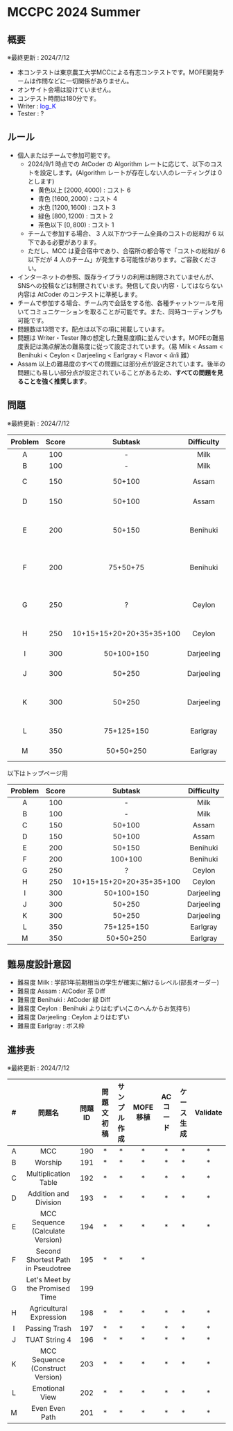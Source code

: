 # MCCPC 2024 Summer

## 概要

※最終更新 : 2024/7/12

- 本コンテストは東京農工大学MCCによる有志コンテストです。MOFE開発チームは作問などに一切関係がありません。
- オンサイト会場は設けていません。
- コンテスト時間は180分です。
- Writer : <span style="color:#0000ff">log_K</span>
- Tester : ?

## ルール

- 個人またはチームで参加可能です。
    - 2024/9/1 時点での AtCoder の Algorithm レートに応じて、以下のコストを設定します。(Algorithm レートが存在しない人のレーティングは $0$ とします)
        - 黄色以上 $[2000, 4000)$ : コスト $6$
        - 青色 $[1600, 2000)$ : コスト $4$
        - 水色 $[1200, 1600)$ : コスト $3$
        - 緑色 $[800, 1200)$ : コスト $2$
        - 茶色以下 $[0, 800)$ : コスト $1$
    - チームで参加する場合、 $3$ 人以下かつチーム全員のコストの総和が $6$ 以下である必要があります。
    - ただし、MCC は夏合宿中であり、合宿所の都合等で「コストの総和が $6$ 以下だが $4$ 人のチーム」が発生する可能性があります。ご容赦ください。
- インターネットの参照、既存ライブラリの利用は制限されていませんが、SNSへの投稿などは制限されています。発信して良い内容・してはならない内容は AtCoder のコンテストに準拠します。
- チームで参加する場合、チーム内で会話をする他、各種チャットツールを用いてコミュニケーションを取ることが可能です。また、同時コーディングも可能です。
- 問題数は13問です。配点は以下の項に掲載しています。
- 問題は Writer・Tester 陣の想定した難易度順に並んでいます。MOFEの難易度表記は満点解法の難易度に従って設定されています。（易 Milk < Assam < Benihuki < Ceylon < Darjeeling < Earlgray < Flavor < ผักชี 難）
- Assam 以上の難易度のすべての問題には部分点が設定されています。後半の問題にも易しい部分点が設定されていることがあるため、**すべての問題を見ることを強く推奨します**。

## 問題

※最終更新 : 2024/7/12

|Problem|Score|Subtask|Difficulty|問題名|Tester|
|:-:|:--:|:--:|:--:|:--:|:--:|
|A|100|-|Milk|MCC|kichi2004|
|B|100|-|Milk|Worship|kichi2004|
|C|150|50+100|Assam|Multiplication Table|kichi2004|
|D|150|50+100|Assam|Addition and Division|Nerve|
|E|200|50+150|Benihuki|MCC Sequence (Calculate Version)|totori|
|F|200|75+50+75|Benihuki|Second Shortest Path in Pseudotree|qLethon|
|G|250|?|Ceylon|Let's Meet by the Promised Time|qLethon|
|H|250|10+15+15+20+20+35+35+100|Ceylon|Agricultual Expression|qLethon|
|I|300|50+100+150|Darjeeling|Passing the Trash|kichi2004|
|J|300|50+250|Darjeeling|TUAT String 4|Nerve|
|K|300|50+250|Darjeeling|MCC Sequence (Construct Version)|totori|
|L|350|75+125+150|Earlgray|Emotional View|Nerve|
|M|350|50+50+250|Earlgray|Even Even Path|totori|

以下はトップページ用

|Problem|Score|Subtask|Difficulty|
|:-:|:--:|:--:|:--:|
|A|100|-|Milk|MCC|
|B|100|-|Milk|Worship|
|C|150|50+100|Assam|
|D|150|50+100|Assam|
|E|200|50+150|Benihuki|
|F|200|100+100|Benihuki|
|G|250|?|Ceylon|
|H|250|10+15+15+20+20+35+35+100|Ceylon|
|I|300|50+100+150|Darjeeling|
|J|300|50+250|Darjeeling|
|K|300|50+250|Darjeeling|
|L|350|75+125+150|Earlgray|
|M|350|50+50+250|Earlgray|

## 難易度設計意図

- 難易度 Milk : 学部1年前期相当の学生が確実に解けるレベル(部長オーダー)
- 難易度 Assam : AtCoder 茶 Diff
- 難易度 Benihuki : AtCoder 緑 Diff
- 難易度 Ceylon : Benihuki よりはむずい(このへんからお気持ち)
- 難易度 Darjeeling : Ceylon よりはむずい
- 難易度 Earlgray : ボス枠

## 進捗表

※最終更新 : 2024/7/12

|#|問題名|問題ID|問題文初稿|サンプル作成|MOFE移植|ACコード|ケース生成|Validate|
|:--:|:--:|:--:|:--:|:--:|:--:|:--:|:--:|:--:|
|A|MCC|190|*|*|*|*|*|*|
|B|Worship|191|*|*|*|*|*|*|
|C|Multiplication Table|192|*|*|*|*|*|*|
|D|Addition and Division|193|*|*|*|*|*|*|
|E|MCC Sequence (Calculate Version)|194|*|*|*|*|*|*|
|F|Second Shortest Path in Pseudotree|195|*|*|*||||
|G|Let's Meet by the Promised Time|199|||||||
|H|Agricultural Expression|198|*|*|*|*|*|*|
|I|Passing Trash|197|*|*|*|*|*|*|
|J|TUAT String 4|196|*|*|*|*|*|*|
|K|MCC Sequence (Construct Version)|203|*|*|*|*|*|*|
|L|Emotional View|202|*|*|*|*|*|*|
|M|Even Even Path|201|*|*|*|*|*|*|
